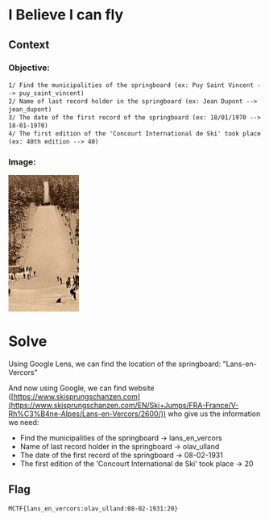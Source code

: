 # I Believe I can fly

## Context

### Objective:
```
1/ Find the municipalities of the springboard (ex: Puy Saint Vincent --> puy_saint_vincent)
2/ Name of last record holder in the springboard (ex: Jean Dupont --> jean_dupont)
3/ The date of the first record of the springboard (ex: 18/01/1970 --> 18-01-1970)
4/ The first edition of the 'Concourt International de Ski' took place (ex: 40th edition --> 40)
```

### Image: 
![](I_believe_i_can_fly.png)

# Solve

Using Google Lens, we can find the location of the springboard: "Lans-en-Vercors"

And now using Google, we can find website ([https://www.skisprungschanzen.com](https://www.skisprungschanzen.com/EN/Ski+Jumps/FRA-France/V-Rh%C3%B4ne-Alpes/Lans-en-Vercors/2600/)) who give us the information we need:
- Find the municipalities of the springboard -> lans_en_vercors
- Name of last record holder in the springboard -> olav_ulland
- The date of the first record of the springboard -> 08-02-1931
- The first edition of the 'Concourt International de Ski' took place -> 20

## Flag
```
MCTF{lans_en_vercors:olav_ulland:08-02-1931:20}
```
